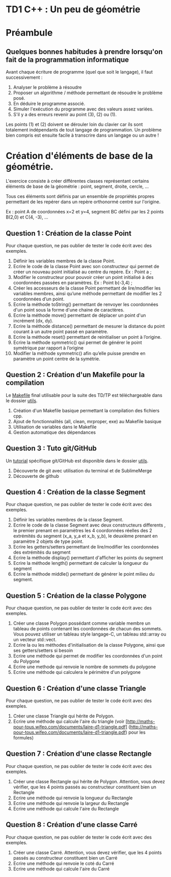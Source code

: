 # TD1 C++ : Un peu de géométrie

# Préambule

## Quelques bonnes habitudes à prendre lorsqu'on fait de la programmation informatique

Avant chaque écriture de programme (quel que soit le langage), il faut successivement :

1. Analyser le problème à résoudre
2. Proposer un algorithme / méthode permettant de résoudre le problème posé.
3. En déduire le programme associé.
4. Simuler l'exécution du programme avec des valeurs assez variées.
5. S'il y a des erreurs revenir au point (3), (2) ou (1).

Les points (1) et (2) doivent se dérouler loin du clavier car ils sont totalement indépendants de tout langage de programmation. Un problème bien compris est ensuite facile à transcrire dans un langage ou un autre !

# Création d'éléments de base de la géométrie.

L'exercice consiste à créer différentes classes représentant certains éléments de base de la géométrie : point, segment, droite, cercle, …

Tous ces éléments sont définis par un ensemble de propriétés propres permettant de les repérer dans un repère orthonormé centré sur l'origine.

Ex : point A de coordonnées x=2 et y=4, segment BC défini par les 2 points B(2,0) et C(4, -3), …

## Question 1 : Création de la classe Point

Pour chaque question, ne pas oublier de tester le code écrit avec des exemples.

1. Définir les variables membres de la classe Point.
2. Ecrire le code de la classe Point avec son constructeur qui permet de créer un nouveau point initialisé au centre du repère. Ex : Point a ;
3. Modifier le constructeur pour pouvoir créer un point initialisé à des coordonnées passées en paramètres. Ex : Point b(-3,4) ;
4. Créer les accesseurs de la classe Point permettant de lire/modifier les variables membres, ainsi qu’une méthode permettant de modifier les 2 coordonnées d’un point.
5. Ecrire la méthode toString() permettant de renvoyer les coordonnées d'un point sous la forme d'une chaine de caractères.
6. Ecrire la méthode move() permettant de déplacer un point d'un incrément (dx, dy).
7. Ecrire la méthode distance() permettant de mesurer la distance du point courant à un autre point passé en paramètre.
8. Ecrire la méthode reset() permettant de reinitialiser un point à l’origine.
9. Ecrire la méthode symmetric() qui permet de générer le point symétrique par rapport à l’origine
10. Modifier la méthode symmetric() afin qu’elle puisse prendre en paramètre un point centre de la symétrie. 


## Question 2 : Création d'un Makefile pour la compilation

Le [Makefile](../../utils/Makefile) final utilisable pour la suite des TD/TP est téléchargeable dans le dossier [utils](../../utils/).

1. Création d'un Makefile basique permettant la compilation des fichiers cpp.
2. Ajout de fonctionnalités (all, clean, mrproper, exe) au Makefile basique
3. Utilisation de variables dans le Makefile
4. Gestion automatique des dépendances

## Question 3 : Tuto git/GitHub

Un [tutorial](../../utils/github.md) spécifique git/GitHub est disponible dans le dossier [utils](../../utils/).

1. Découverte de git avec utilisation du terminal et de SublimeMerge
2. Découverte de github

## Question 4 : Création de la classe Segment

Pour chaque question, ne pas oublier de tester le code écrit avec des exemples.

1. Définir les variables membres de la classe Segment.
2. Ecrire le code de la classe Segment avec deux constructeurs differents , le premier prenant en paramètres les 4 coordonnées réelles des 2 extrémités du segment (x\_a, y\_a et x\_b, y\_b), le deuxième prenant en paramètre 2 objets de type point.
3. Ecrire les getters/setters permettant de lire/modifier les coordonnées des extrémités du segment
4. Ecrire la méthode display() permettant d'afficher les points du segment
5. Ecrire la méthode length() permettant de calculer la longueur du segment
6. Ecrire la méthode middle() permettant de générer le point milieu du segment.

## Question 5 : Création de la classe Polygone

Pour chaque question, ne pas oublier de tester le code écrit avec des exemples.

1. Créer une classe Polygon possédant comme variable membre un tableau de points contenant les coordonnées de chacun des sommets. Vous pouvez utiliser un tableau style langage-C, un tableau std::array ou un vecteur std::vect.
2. Ecrire la ou les méthodes d'initialisation de la classe Polygone, ainsi que ses getters/setters si besoin
3. Ecrire une méthode qui permet de modifier les coordonnées d'un point du Polygone
3. Ecrire une methode qui renvoie le nombre de sommets du polygone
3. Ecrire une méthode qui calculera le périmètre d'un polygone

## Question 6 : Création d'une classe Triangle

Pour chaque question, ne pas oublier de tester le code écrit avec des exemples.

1. Créer une classe Triangle qui hérite de Polygon.
2. Ecrire une méthode qui calcule l'aire du triangle (voir [http://maths-pour-tous.wifeo.com/documents/laire-d1-triangle.pdf] (http://maths-pour-tous.wifeo.com/documents/laire-d1-triangle.pdf) pour les formules)

## Question 7 : Création d'une classe Rectangle
Pour chaque question, ne pas oublier de tester le code écrit avec des exemples.

1. Créer une classe Rectangle qui hérite de Polygon. Attention, vous devez vérifier, que les 4 points passés au constructeur constituent bien un Rectangle
2. Ecrire une méthode qui renvoie la longueur du Rectangle
3. Ecrire une méthode qui renvoie la largeur du Rectangle
2. Ecrire une méthode qui calcule l'aire du Rectangle

## Question 8 : Création d'une classe Carré
Pour chaque question, ne pas oublier de tester le code écrit avec des exemples.

1. Créer une classe Carré. Attention, vous devez vérifier, que les 4 points passés au constructeur constituent bien un Carré
2. Ecrire une méthode qui renvoie le coté du Carré
2. Ecrire une méthode qui calcule l'aire du Carré

